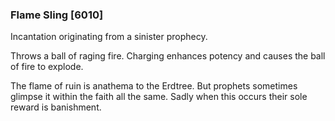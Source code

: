 ### Flame Sling [6010]

Incantation originating from a sinister prophecy.

Throws a ball of raging fire. Charging enhances potency and causes the ball of fire to explode.

The flame of ruin is anathema to the Erdtree. But prophets sometimes glimpse it within the faith all the same. Sadly when this occurs their sole reward is banishment.